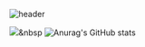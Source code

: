 ![header](https://capsule-render.vercel.app/api?type=soft&color=hexacode000000&text=Welcome!&fontColor=8000FF&fontAlign=78&animation=fadeIn)

<a href="https://instagram.com/gmlwo_00?igshid=YmMyMTA2M2Y="><img src="https://img.shields.io/badge/Instagram-#E4405F
?style=flat&logo=Instagram&logoColor=white&link=https://instagram.com/gmlwo_00?igshid=YmMyMTA2M2Y="/></a>&nbsp
![Anurag's GitHub stats](https://github-readme-stats.vercel.app/api?username=chlgmlwo&show_icons=true&theme=midnight-purple)
